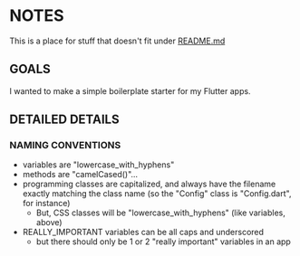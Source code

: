 # NOTES 
This is a place for stuff that doesn't fit under 
[README.md](./README.md) 

## GOALS
I wanted to make a simple boilerplate starter for my Flutter apps.

## DETAILED DETAILS

### NAMING CONVENTIONS
* variables are "lowercase_with_hyphens"
* methods are "camelCased()"...
* programming classes are capitalized, and always have the filename exactly matching the class name (so the "Config" class is "Config.dart", for instance)
  + But, CSS classes will be "lowercase_with_hyphens" (like variables, above)
* REALLY_IMPORTANT variables can be all caps and underscored
   + but there should only be 1 or 2 "really important" variables in an app  

